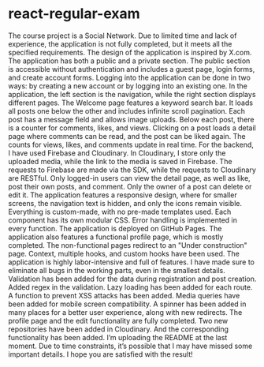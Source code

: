 # react-regular-exam

The course project is a Social Network. Due to limited time and lack of experience, the application is not fully completed, but it meets all the specified requirements.
The design of the application is inspired by X.com.
The application has both a public and a private section.
The public section is accessible without authentication and includes a guest page, login forms, and create account forms.
Logging into the application can be done in two ways: by creating a new account or by logging into an existing one.
In the application, the left section is the navigation, while the right section displays different pages.
The Welcome page features a keyword search bar. It loads all posts one below the other and includes infinite scroll pagination.
Each post has a message field and allows image uploads.
Below each post, there is a counter for comments, likes, and views.
Clicking on a post loads a detail page where comments can be read, and the post can be liked again. The counts for views, likes, and comments update in real time.
For the backend, I have used Firebase and Cloudinary. In Cloudinary, I store only the uploaded media, while the link to the media is saved in Firebase.
The requests to Firebase are made via the SDK, while the requests to Cloudinary are RESTful.
Only logged-in users can view the detail page, as well as like, post their own posts, and comment.
Only the owner of a post can delete or edit it.
The application features a responsive design, where for smaller screens, the navigation text is hidden, and only the icons remain visible.
Everything is custom-made, with no pre-made templates used. Each component has its own modular CSS.
Error handling is implemented in every function.
The application is deployed on GitHub Pages.
The application also features a functional profile page, which is mostly completed.
The non-functional pages redirect to an "Under construction" page.
Context, multiple hooks, and custom hooks have been used. The application is highly labor-intensive and full of features. I have made sure to eliminate all bugs in the working parts, even in the smallest details.
Validation has been added for the data during registration and post creation. Added regex in the validation.
Lazy loading has been added for each route.
A function to prevent XSS attacks has been added.
Media queries have been added for mobile screen compatibility.
A spinner has been added in many places for a better user experience, along with new redirects.
The profile page and the edit functionality are fully completed.
Two new repositories have been added in Cloudinary. And the corresponding functionality has been added.
I’m uploading the README at the last moment. Due to time constraints, it’s possible that I may have missed some important details.
I hope you are satisfied with the result!
